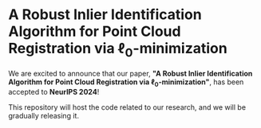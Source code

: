 # A Robust Inlier Identification Algorithm for Point Cloud Registration via $\ell_0$-minimization

We are excited to announce that our paper, **"A Robust Inlier Identification Algorithm for Point Cloud Registration via $\ell_0$-minimization"**, has been accepted to **NeurIPS 2024**!

This repository will host the code related to our research, and we will be gradually releasing it. 


